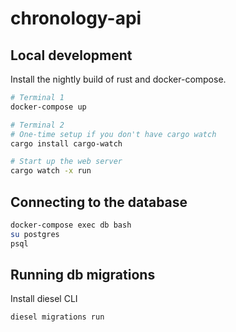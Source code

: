 # chronology-api

## Local development

Install the nightly build of rust and docker-compose.

```sh
# Terminal 1
docker-compose up

# Terminal 2
# One-time setup if you don't have cargo watch
cargo install cargo-watch

# Start up the web server
cargo watch -x run
```

## Connecting to the database

```sh
docker-compose exec db bash
su postgres
psql
```

## Running db migrations

Install diesel CLI

```sh
diesel migrations run
```